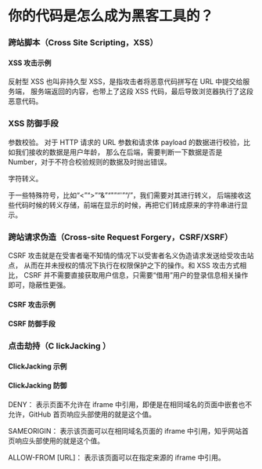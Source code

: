 # 你的代码是怎么成为黑客工具的？


### 跨站脚本（Cross Site Scripting，XSS）


#### XSS 攻击示例


反射型 XSS 也叫非持久型 XSS，是指攻击者将恶意代码拼写在 URL 中提交给服务端，
服务端返回的内容，也带上了这段 XSS 代码，最后导致浏览器执行了这段恶意代码。





### XSS 防御手段


参数校验。
对于 HTTP 请求的 URL 参数和请求体 payload 的数据进行校验，比如我们接收的数据是用户年龄，
那么在后端，需要判断一下数据是否是 Number，对于不符合校验规则的数据及时抛出错误。

字符转义。


于一些特殊符号，比如“<”“>”“&”“"”“'”“/”，我们需要对其进行转义，
后端接收这些代码时候的转义存储，前端在显示的时候，再把它们转成原来的字符串进行显示。



### 跨站请求伪造（Cross-site Request Forgery，CSRF/XSRF）


CSRF 攻击就是在受害者毫不知情的情况下以受害者名义伪造请求发送给受攻击站点，
从而在并未授权的情况下执行在权限保护之下的操作。和 XSS 攻击方式相比，
CSRF 并不需要直接获取用户信息，只需要“借用”用户的登录信息相关操作即可，隐蔽性更强。



#### CSRF 攻击示例



#### CSRF 防御手段


### 点击劫持（C lickJacking ）



#### ClickJacking 示例



#### ClickJacking 防御


DENY：
表示页面不允许在 iframe 中引用，即便是在相同域名的页面中嵌套也不允许，GitHub 首页响应头部使用的就是这个值。

SAMEORIGIN：
表示该页面可以在相同域名页面的 iframe 中引用，知乎网站首页响应头部使用的就是这个值。

ALLOW-FROM [URL]：
表示该页面可以在指定来源的 iframe 中引用。



